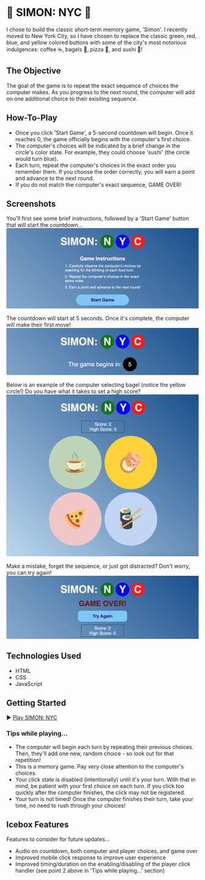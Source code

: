 # 🗽 SIMON: NYC 🗽 
I chose to build the classic short-term memory game, 'Simon'. I recently moved to New York City, so I have chosen to replace the classic green, red, blue, and yellow colored buttons with some of the city's most notorious indulgences: coffee ☕️, bagels 🥯, pizza 🍕, and sushi 🍣!

## The Objective
The goal of the game is to repeat the exact sequence of choices the computer makes. As you progress to the next round, the computer will add on one additional choice to their exisiting sequence.

## How-To-Play
- Once you click 'Start Game', a 5-second countdown will begin. Once it reaches 0, the game officially begins with the computer's first choice.
- The computer's choices will be indicated by a brief change in the circle's color state. For example, they could choose 'sushi' (the circle would turn blue).
- Each turn, repeat the computer's choices in the exact order you remember them. If you choose the order correctly, you will earn a point and advance to the next round.
- If you do not match the computer's exact sequence, GAME OVER!

## Screenshots
You'll first see some brief instructions, followed by a 'Start Game' button that will start the countdown...
![game instructions and start game button](docs/images/instructions-and-game-start.png)

The countdown will start at 5 seconds. Once it's complete, the computer will make their first move!
![countdown timer](docs/images/countdown.png)

Below is an example of the computer selecting bagel (notice the yellow circle!) Do you have what it takes to set a high score?
![gameboard with yellow selected for choice: 'bagel'](docs/images/gameboard-with-active-state.png)

Make a mistake, forget the sequence, or just got distracted? Don't worry, you can try again!
![game over and try again prompt](docs/images/game-over-and-try-again.png)

## Technologies Used
- HTML
- CSS
- JavaScript

## Getting Started
▶️ <a href="https://zachkurfirst.github.io/project-1-simon-nyc/" target="_blank">Play SIMON: NYC</a>

### Tips while playing...
- The computer will begin each turn by repeating their previous choices. Then, they'll add one new, random choice - so look out for that repetition!
- This is a memory game. Pay very close attention to the computer's choices.
- Your click state is disabled (intentionally) until it's your turn. With that in mind, be patient with your first choice on each turn. If you click too quickly after the computer finishes, the click may not be registered.
- Your turn is not timed! Once the computer finishes their turn, take your time, no need to rush through your choices!

## Icebox Features
Features to consider for future updates...
- Audio on countdown, both computer and player choices, and game over
- Improved mobile click response to improve user experience
- Improved timing/duration on the enabling/disabling of the player click handler (see point 2 above in 'Tips while playing...' section)